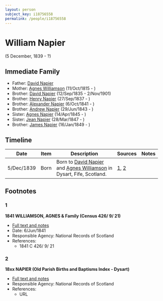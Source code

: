 ```yaml
---
layout: person
subject_key: i18756558
permalink: /people/i18756558
---
```


# William Napier
(5 December, 1839 - ?)

## Immediate Family

* Father: [David Napier](./@71012752@-david-napier-b-d.md)
* Mother: [Agnes Williamson](./@35381484@-agnes-williamson-b1815-10-11-d.md) (11/Oct/1815 - )
* Brother: [David Napier](./@41697732@-david-napier-b1835-9-12-d1901-11-2.md) (12/Sep/1835 - 2/Nov/1901)
* Brother: [Henry Napier](./@7484846@-henry-napier-b1837-9-27-d.md) (27/Sep/1837 - )
* Brother: [Alexander Napier](./@42551448@-alexander-napier-b1841-10-6-d.md) (6/Oct/1841 - )
* Brother: [Andrew Napier](./@90505172@-andrew-napier-b1843-6-29-d.md) (29/Jun/1843 - )
* Sister: [Agnes Napier](./@67902640@-agnes-napier-b1845-4-14-d.md) (14/Apr/1845 - )
* Sister: [Jean Napier](./@89412864@-jean-napier-b1847-3-28-d.md) (28/Mar/1847 - )
* Brother: [James Napier](./@29473130@-james-napier-b1849-1-16-d.md) (16/Jan/1849 - )

## Timeline

Date | Item | Description | Sources | Notes
---|---|---|---|---
5/Dec/1839 | Born | Born to [David Napier](./@71012752@-david-napier-b-d.md) and [Agnes Williamson](./@35381484@-agnes-williamson-b1815-10-11-d.md) in Dysart, Fife, Scotland. | [1](#1), [2](#2) | 

## Footnotes

### 1

**1841 WILLIAMSON, AGNES & Family (Census 426/ 9/ 21)**

* [Full text and notes](../sources/@86663056@-1841-williamson,-agnes-&-family-census-426-9-21-.md)
* Date: 6/Jun/1841
* Responsible Agency: National Records of Scotland
* References: 
  * 1841 C 426/ 9/ 21

### 2

**18xx NAPIER (Old Parish Births and Baptisms Index - Dysart)**

* [Full text and notes](../sources/@81312651@-18xx-napier-old-parish-births-and-baptisms-index-dysart-.md)
* Responsible Agency: National Records of Scotland
* References: 
  * URL

